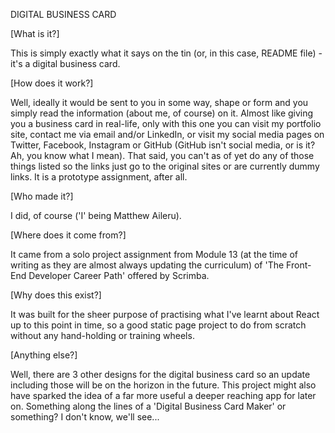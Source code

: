 DIGITAL BUSINESS CARD


[What is it?]

This is simply exactly what it says on the tin (or, in this case, README file) - it's a digital business card. 

[How does it work?]

Well, ideally it would be sent to you in some way, shape or form and you simply read the information (about me, of course) on it. Almost like giving you a business card in real-life, only with this one you can visit my portfolio site, contact me via email and/or LinkedIn, or visit my social media pages on Twitter, Facebook, Instagram or GitHub (GitHub isn't social media, or is it? Ah, you know what I mean). That said, you can't as of yet do any of those things listed so the links just go to the original sites or are currently dummy links. It is a prototype assignment, after all.

[Who made it?]

I did, of course ('I' being Matthew Aileru).

[Where does it come from?]

It came from a solo project assignment from Module 13 (at the time of writing as they are almost always updating the curriculum) of 'The Front-End Developer Career Path' offered by Scrimba.

[Why does this exist?]

It was built for the sheer purpose of practising what I've learnt about React up to this point in time, so a good static page project to do from scratch without any hand-holding or training wheels. 

[Anything else?]

Well, there are 3 other designs for the digital business card so an update including those will be on the horizon in the future. This project might also have sparked the idea of a far more useful a deeper reaching app for later on. Something along the lines of a 'Digital Business Card Maker' or something? I don't know, we'll see...